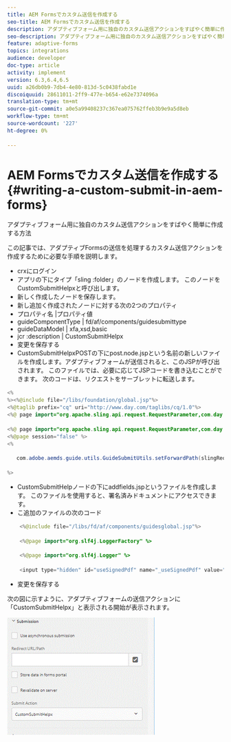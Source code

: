 ```yaml
---
title: AEM Formsでカスタム送信を作成する
seo-title: AEM Formsでカスタム送信を作成する
description: アダプティブフォーム用に独自のカスタム送信アクションをすばやく簡単に作成する方法
seo-description: アダプティブフォーム用に独自のカスタム送信アクションをすばやく簡単に作成する方法
feature: adaptive-forms
topics: integrations
audience: developer
doc-type: article
activity: implement
version: 6.3,6.4,6.5
uuid: a26db0b9-7db4-4e80-813d-5c0438fabd1e
discoiquuid: 28611011-2ff9-477e-b654-e62e7374096a
translation-type: tm+mt
source-git-commit: a0e5a99408237c367ea075762ffeb3b9e9a5d8eb
workflow-type: tm+mt
source-wordcount: '227'
ht-degree: 0%

---
```



# AEM Formsでカスタム送信を作成する {#writing-a-custom-submit-in-aem-forms}

アダプティブフォーム用に独自のカスタム送信アクションをすばやく簡単に作成する方法

この記事では、アダプティブFormsの送信を処理するカスタム送信アクションを作成するために必要な手順を説明します。

* crxにログイン
* アプリの下にタイプ「sling :folder」のノードを作成します。 このノードをCustomSubmitHelpxと呼び出します。
* 新しく作成したノードを保存します。
* 新し追加く作成されたノードに対する次の2つのプロパティ
* プロパティ名       |プロパティ値
* guideComponentType | fd/af/components/guidesubmittype
* guideDataModel     | xfa,xsd,basic
* jcr :description   | CustomSubmitHelpx
* 変更を保存する
* CustomSubmitHelpxPOSTの下にpost.node.jspという名前の新しいファイルを作成します。アダプティブフォームが送信されると、このJSPが呼び出されます。 このファイルでは、必要に応じてJSPコードを書き込むことができます。 次のコードは、リクエストをサーブレットに転送します。

```java
<%
%><%@include file="/libs/foundation/global.jsp"%>
<%@taglib prefix="cq" uri="http://www.day.com/taglibs/cq/1.0"%>
<%@ page import="org.apache.sling.api.request.RequestParameter,com.day.cq.wcm.api.WCMMode,com.adobe.forms.common.submitutils.CustomParameterRequest,com.adobe.aemds.guide.submitutils.*" %>

<%@ page import="org.apache.sling.api.request.RequestParameter,com.day.cq.wcm.api.WCMMode" %>
<%@page session="false" %>
<%

   com.adobe.aemds.guide.utils.GuideSubmitUtils.setForwardPath(slingRequest,"/bin/storeafsubmission",null,null);

%>
```

* CustomSubmitHelpノードの下にaddfields.jspというファイルを作成します。 このファイルを使用すると、署名済みドキュメントにアクセスできます。
* こ追加のファイルの次のコード

```java
    <%@include file="/libs/fd/af/components/guidesglobal.jsp"%>

    <%@page import="org.slf4j.LoggerFactory" %>

    <%@page import="org.slf4j.Logger" %>

    <input type="hidden" id="useSignedPdf" name="_useSignedPdf" value=""/>;
```

* 変更を保存する

次の図に示すように、アダプティブフォームの送信アクションに「CustomSubmitHelpx」と表示される開始が表示されます。

![カスタム送信を伴うアダプティブフォーム](assets/capture-2.gif)

